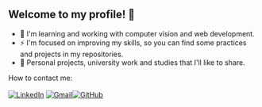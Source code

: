 ## Welcome to my profile! 👋

- 🌱 I'm learning and working with computer vision and web development.
- ⚡ I'm focused on improving my skills, so you can find some practices and projects in my repositories.
- 👜 Personal projects, university work and studies that I'll like to share.


How to contact me: <br> <br>
[![LinkedIn](https://img.shields.io/badge/LinkedIn-0A66C2?style=for-the-badge&logo=linkedin&logoColor=white)](https://www.linkedin.com/in/lucas-schemes-55a6692b1/)  [![Gmail](https://img.shields.io/badge/Gmail-D14836?style=for-the-badge&logo=gmail&logoColor=white)](mailto:liucas.schemes04@gmail.com)[![GitHub](https://img.shields.io/badge/GitHub-181717?style=for-the-badge&logo=github&logoColor=white)](https://github.com/LucasSchemes)

